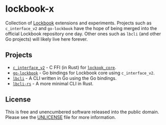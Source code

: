 # lockbook-x

Collection of [Lockbook](https://github.com/lockbook/lockbook) extensions and
experiments. Projects such as `c_interface_v2` and `go-lockbook` have the hope
of being merged into the official Lockbook repository one day. Other ones such
as `lbcli` (and other Go projects) will likely live here forever.

## Projects

* [`c_interface_v2`](./c_interface_v2) - C FFI (in Rust) for [`lockook_core`](https://github.com/lockbook/lockbook/tree/master/libs/core).
* [`go-lockbook`](./go-lockbook) - Go bindings for Lockbook core using `c_interface_v2`.
* [`lbcli`](./lbcli) - A CLI written in Go using the Go bindings.
* [`lbcli-rs`](./lbcli-rs) - A more minimal CLI in Rust.

## License

This is free and unencumbered software released into the public domain. Please
see the [UNLICENSE](./UNLICENSE) file for more information.

